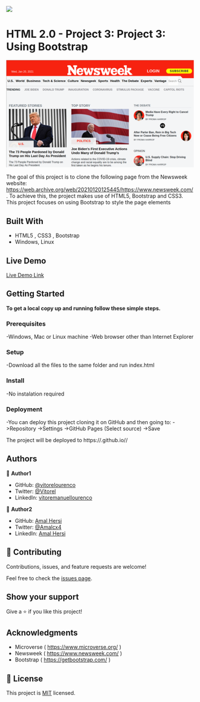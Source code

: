 ![](https://img.shields.io/badge/Microverse-blueviolet)

# HTML 2.0 - Project 3: Project 3: Using Bootstrap

![screenshot](./app_screenshot.png)

The goal of this project is to clone the following page from the Newsweek website: https://web.archive.org/web/20210120125445/https://www.newsweek.com/ .
To achieve this, the project makes use of HTML5, Bootstrap and CSS3. This project focuses on using Bootstrap to style the page elements

## Built With

- HTML5 , CSS3 , Bootstrap
- Windows, Linux


## Live Demo

[Live Demo Link]( https://vitorelourenco.github.io/NewsweekClone/ )

## Getting Started

**To get a local copy up and running follow these simple steps.**

### Prerequisites

-Windows, Mac or Linux machine 
-Web browser other than Internet Explorer

### Setup

-Download all the files to the same folder and run index.html

### Install

-No instalation required

### Deployment

-You can deploy this project cloning it on GitHub and then going to:
->Repository
->Settings
->GitHub Pages
(Select source)
->Save

The project will be deployed to https://<yourgithubusername>.github.io/<repositorysname>/


## Authors

👤 **Author1**

- GitHub: [@vitorelourenco](https://github.com/vitorelourenco/)
- Twitter: [@Vitorel](https://twitter.com/Vitorel)
- LinkedIn: [vitoremanuellourenco](https://www.linkedin.com/in/vitoremanuellourenco/)

👤 **Author2**

- GitHub: [Amal Hersi](https://github.com/Amalcxc)
- Twitter: [@Amalcx4](https://twitter.com/home?lang=en)
- LinkedIn: [Amal Hersi](https://www.linkedin.com/in/amal-hersi-a29583205/)


## 🤝 Contributing

Contributions, issues, and feature requests are welcome!

Feel free to check the [issues page]( https://github.com/vitorelourenco/NewsweekClone/issues ).

## Show your support

Give a ⭐️ if you like this project!

## Acknowledgments

- Microverse ( https://www.microverse.org/ )
- Newsweek ( https://www.newsweek.com/ )
- Bootstrap ( https://getbootstrap.com/ )


## 📝 License

This project is [MIT](lic.url) licensed.


